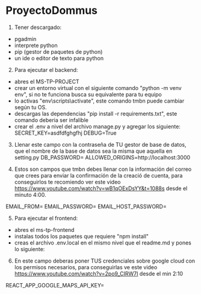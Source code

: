 # ProyectoDommus
1. Tener descargado:
- pgadmin
- interprete python
- pip (gestor de paquetes de python)
- un ide o editor de texto para python

2. Para ejecutar el backend:
- abres el MS-TP-PROJECT
- crear un entorno virtual con el siguiente comando "python -m venv env", si no te funciona busca su equivalente para tu equipo
- lo activas "env\scripts\activate", este comando tmbn puede cambiar según tu OS.
- descargas las dependencias "pip install -r requirements.txt", este comando deberia ser infalible
- crear el .env a nivel del archivo manage.py y agregar los siguiente:
SECRET_KEY=asdfdfghgfhj
DEBUG=True

3. Llenar este campo con la contraseña de TU gestor de base de datos, que el nombre de la base de datos sea la misma que aquella en setting.py
DB_PASSWORD=
ALLOWED_ORIGINS=http://localhost:3000

4. Estos son campos que tmbn debes llenar con la información del correo que crees para enviar la confirmación de la creació de cuenta, para conseguirlos te recomiendo ver este video https://www.youtube.com/watch?v=wB1qOExDsYY&t=1088s desde el minuto 4:00.

EMAIL_FROM=
EMAIL_PASSWORD=
EMAIL_HOST_PASSWORD=

5. Para ejecutar el frontend:
- abres el ms-tp-frontend
- instalas todos los paquetes que requiere "npm install"
- creas el archivo .env.local en el mismo nivel que el readme.md y pones lo siguiente:

6. En este campo deberas poner TUS credenciales sobre google cloud con los permisos necesarios, para conseguirlas ve este video https://www.youtube.com/watch?v=2po9_CIRW7I desde el min 2:10

REACT_APP_GOOGLE_MAPS_API_KEY=